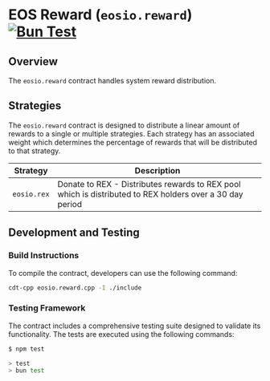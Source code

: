 # EOS Reward (`eosio.reward`) [![Bun Test](https://github.com/eosnetworkfoundation/eosio.reward/actions/workflows/test.yml/badge.svg)](https://github.com/eosnetworkfoundation/eosio.reward/actions/workflows/test.yml)

## Overview

The `eosio.reward` contract handles system reward distribution.

## Strategies

The `eosio.reward` contract is designed to distribute a linear amount of rewards to a single or multiple strategies. Each strategy has an associated weight which determines the percentage of rewards that will be distributed to that strategy.

| Strategy      | Description |
| ------------- | ----------- |
| `eosio.rex` | Donate to REX - Distributes rewards to REX pool which is distributed to REX holders over a 30 day period |

## Development and Testing

### Build Instructions

To compile the contract, developers can use the following command:

```sh
cdt-cpp eosio.reward.cpp -I ./include
```

### Testing Framework

The contract includes a comprehensive testing suite designed to validate its functionality. The tests are executed using the following commands:

```sh
$ npm test

> test
> bun test
```
